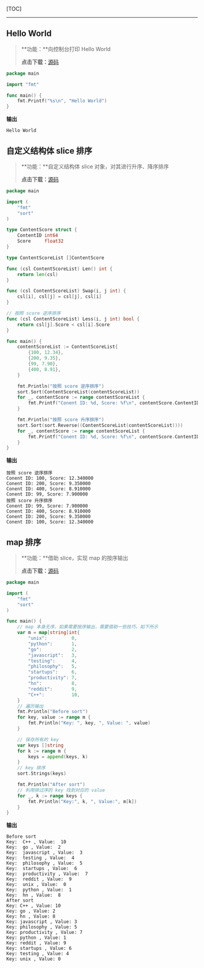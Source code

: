 [TOC]

------

## Hello World

> **功能：**向控制台打印 Hello World
>
> **点击下载：**[源码](https://dudebing99.github.io/blog/archives/go/hello_world/hello_world.go)

```go
package main

import "fmt"

func main() {
    fmt.Printf("%s\n", "Hello World")
}
```

**输出**

```basic
Hello World
```

## 自定义结构体 slice 排序

> **功能：**自定义结构体 slice 对象，对其进行升序、降序排序
>
> **点击下载：**[源码](https://dudebing99.github.io/blog/archives/go/sort/slice_sort.go)

```go
package main

import (
	"fmt"
	"sort"
)

type ContentScore struct {
	ContentID int64
	Score     float32
}

type ContentScoreList []ContentScore

func (csl ContentScoreList) Len() int {
	return len(csl)
}

func (csl ContentScoreList) Swap(i, j int) {
	csl[i], csl[j] = csl[j], csl[i]
}

// 按照 score 逆序排序
func (csl ContentScoreList) Less(i, j int) bool {
	return csl[j].Score < csl[i].Score
}

func main() {
	contentScoreList := ContentScoreList{
		{100, 12.34},
		{200, 9.35},
		{99, 7.90},
		{400, 8.91},
	}

	fmt.Println("按照 score 逆序排序")
	sort.Sort(ContentScoreList(contentScoreList))
	for _, contentScore := range contentScoreList {
		fmt.Printf("Conent ID: %d, Score: %f\n", contentScore.ContentID, contentScore.Score)
	}

	fmt.Println("按照 score 升序排序")
	sort.Sort(sort.Reverse((ContentScoreList(contentScoreList))))
	for _, contentScore := range contentScoreList {
		fmt.Printf("Conent ID: %d, Score: %f\n", contentScore.ContentID, contentScore.Score)
	}
}
```

**输出**

```basic
按照 score 逆序排序
Conent ID: 100, Score: 12.340000
Conent ID: 200, Score: 9.350000
Conent ID: 400, Score: 8.910000
Conent ID: 99, Score: 7.900000
按照 score 升序排序
Conent ID: 99, Score: 7.900000
Conent ID: 400, Score: 8.910000
Conent ID: 200, Score: 9.350000
Conent ID: 100, Score: 12.340000
```

## map 排序

> **功能：**借助 slice，实现 map 的按序输出
>
> **点击下载：**[源码](https://dudebing99.github.io/blog/archives/go/sort/map_sort.go)

```go
package main

import (
	"fmt"
	"sort"
)

func main() {
	// map 本身无序，如果需要按序输出，需要借助一些技巧，如下所示
	var m = map[string]int{
		"unix":         0,
		"python":       1,
		"go":           2,
		"javascript":   3,
		"testing":      4,
		"philosophy":   5,
		"startups":     6,
		"productivity": 7,
		"hn":           8,
		"reddit":       9,
		"C++":          10,
	}
	// 遍历输出
	fmt.Println("Before sort")
	for key, value := range m {
		fmt.Println("Key: ", key, ", Value: ", value)
	}

	// 保存所有的 key
	var keys []string
	for k := range m {
		keys = append(keys, k)
	}
	// key 排序
	sort.Strings(keys)

	fmt.Println("After sort")
	// 利用排过序的 key 找到对应的 value
	for _, k := range keys {
		fmt.Println("Key:", k, ", Value:", m[k])
	}
}
```
**输出**
```basic
Before sort
Key:  C++ , Value:  10
Key:  go , Value:  2
Key:  javascript , Value:  3
Key:  testing , Value:  4
Key:  philosophy , Value:  5
Key:  startups , Value:  6
Key:  productivity , Value:  7
Key:  reddit , Value:  9
Key:  unix , Value:  0
Key:  python , Value:  1
Key:  hn , Value:  8
After sort
Key: C++ , Value: 10
Key: go , Value: 2
Key: hn , Value: 8
Key: javascript , Value: 3
Key: philosophy , Value: 5
Key: productivity , Value: 7
Key: python , Value: 1
Key: reddit , Value: 9
Key: startups , Value: 6
Key: testing , Value: 4
Key: unix , Value: 0
```

